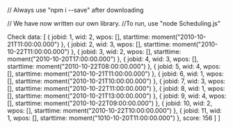 // Always use "npm i --save" after downloading

// We have now written our own library.
//To run, use "node Scheduling.js"


Check data:
[ { jobid: 1,
      wid: 2,
      wpos: [],
      starttime: moment("2010-10-21T11:00:00.000") },
    { jobid: 2,
      wid: 3,
      wpos: [],
      starttime: moment("2010-10-22T11:00:00.000") },
    { jobid: 3,
      wid: 2,
      wpos: [],
      starttime: moment("2010-10-20T17:00:00.000") },
    { jobid: 4,
      wid: 3,
      wpos: [],
      starttime: moment("2010-10-22T08:00:00.000") },
    { jobid: 5,
      wid: 4,
      wpos: [],
      starttime: moment("2010-10-21T11:00:00.000") },
    { jobid: 6,
      wid: 1,
      wpos: [],
      starttime: moment("2010-10-21T10:00:00.000") },
    { jobid: 7,
      wid: 3,
      wpos: [],
      starttime: moment("2010-10-22T11:00:00.000") },
    { jobid: 8,
      wid: 1,
      wpos: [],
      starttime: moment("2010-10-21T13:00:00.000") },
    { jobid: 9,
      wid: 4,
      wpos: [],
      starttime: moment("2010-10-22T09:00:00.000") },
    { jobid: 10,
      wid: 2,
      wpos: [],
      starttime: moment("2010-10-22T10:00:00.000") },
    { jobid: 11,
      wid: 1,
      wpos: [],
      starttime: moment("1010-10-20T11:00:00.000") },
    score: 156 ] ]
